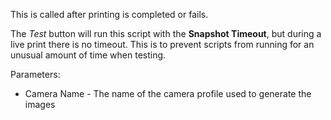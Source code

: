 This is called after printing is completed or fails.

The *Test* button will run this script with the **Snapshot Timeout**, but during a live print there is no timeout.  This is to prevent scripts from running for an unusual amount of time when testing.

Parameters:

* Camera Name - The name of the camera profile used to generate the images
